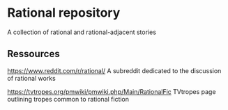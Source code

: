 # Rational repository
A collection of rational and rational-adjacent stories

## Ressources
https://www.reddit.com/r/rational/
A subreddit dedicated to the discussion of rational works

https://tvtropes.org/pmwiki/pmwiki.php/Main/RationalFic
TVtropes page outlining tropes common to rational fiction

